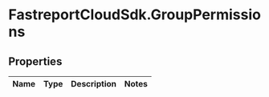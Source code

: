 # FastreportCloudSdk.GroupPermissions

## Properties

Name | Type | Description | Notes
------------ | ------------- | ------------- | -------------


